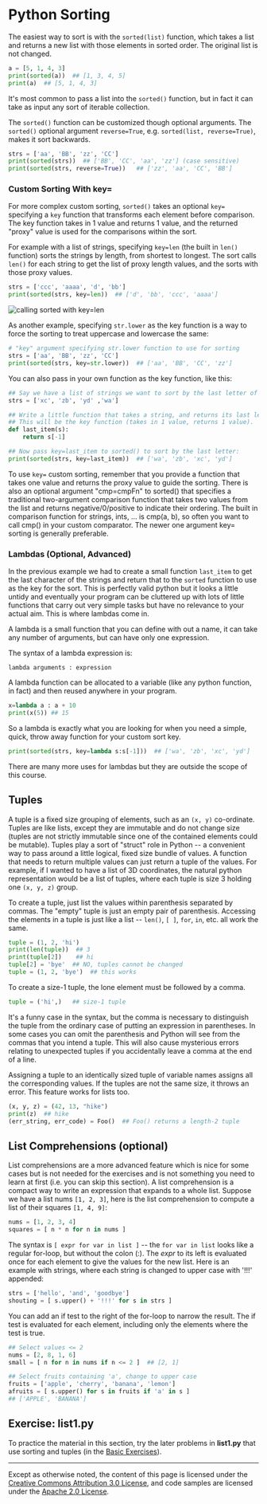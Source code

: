 Python Sorting
==============

The easiest way to sort is with the `sorted(list)` function, which takes a
list and returns a new list with those elements in sorted order. The
original list is not changed.

```python
a = [5, 1, 4, 3]
print(sorted(a))  ## [1, 3, 4, 5]
print(a)  ## [5, 1, 4, 3]
```

It's most common to pass a list into the `sorted()` function, but in fact
it can take as input any sort of iterable collection. 

The `sorted()` function can be customized though optional arguments. The
`sorted()` optional argument `reverse=True`, e.g. `sorted(list,
reverse=True)`, makes it sort backwards.

```python
strs = ['aa', 'BB', 'zz', 'CC']
print(sorted(strs))  ## ['BB', 'CC', 'aa', 'zz'] (case sensitive)
print(sorted(strs, reverse=True))   ## ['zz', 'aa', 'CC', 'BB']
```

### Custom Sorting With key=

For more complex custom sorting, `sorted()` takes an optional `key=`
specifying a `key` function that transforms each element before
comparison. The key function takes in 1 value and returns 1 value, and
the returned "proxy" value is used for the comparisons within the sort.

For example with a list of strings, specifying `key=len` (the built in
`len()` function) sorts the strings by length, from shortest to longest.
The sort calls `len()` for each string to get the list of proxy length
values, and the sorts with those proxy values.

```python
strs = ['ccc', 'aaaa', 'd', 'bb']
print(sorted(strs, key=len))  ## ['d', 'bb', 'ccc', 'aaaa']
```

![calling sorted with
key=len](images/sorted-key.png)

As another example, specifying `str.lower` as the key function is a way
to force the sorting to treat uppercase and lowercase the same:

```python
# "key" argument specifying str.lower function to use for sorting
strs = ['aa', 'BB', 'zz', 'CC']
print(sorted(strs, key=str.lower))  ## ['aa', 'BB', 'CC', 'zz']
```

You can also pass in your own function as the key function, like this:

```python
## Say we have a list of strings we want to sort by the last letter of the string.
strs = ['xc', 'zb', 'yd' ,'wa']

## Write a little function that takes a string, and returns its last letter.
## This will be the key function (takes in 1 value, returns 1 value).
def last_item(s):
    return s[-1]

## Now pass key=last_item to sorted() to sort by the last letter:
print(sorted(strs, key=last_item))  ## ['wa', 'zb', 'xc', 'yd']
```

To use `key=` custom sorting, remember that you provide a function that
takes one value and returns the proxy value to guide the sorting. There
is also an optional argument "cmp=cmpFn" to sorted() that specifies a
traditional two-argument comparison function that takes two values from
the list and returns negative/0/positive to indicate their ordering. The
built in comparison function for strings, ints, ... is cmp(a, b), so
often you want to call cmp() in your custom comparator. The newer one
argument key= sorting is generally preferable.

### Lambdas (Optional, Advanced)

In the previous example we had to create a small function `last_item` to get the
last character of the strings and return that to the `sorted` function to use as
the key for the sort. This is perfectly valid python but it looks a little
untidy and eventually your program can be cluttered up with lots of little
functions that carry out very simple tasks but have no relevance to your actual
aim. This is where lambdas come in.

A lambda is a small function that you can define with out a name, it can take
any number of arguments, but can have only one expression. 

The syntax of a lambda expression is:

    lambda arguments : expression

A lambda function can be allocated to a variable (like any python function, in
fact) and then reused anywhere in your program.

```python
x=lambda a : a + 10
print(x(5)) ## 15
```
So a lambda is exactly what you are looking for when you need a simple, quick,
throw away function for your custom sort key. 

```python
print(sorted(strs, key=lambda s:s[-1]))  ## ['wa', 'zb', 'xc', 'yd']
```
There are many more uses for lambdas but they are outside the scope of this
course. 

Tuples
------

A tuple is a fixed size grouping of elements, such as an `(x, y)`
co-ordinate. Tuples are like lists, except they are immutable and do not
change size (tuples are not strictly immutable since one of the
contained elements could be mutable). Tuples play a sort of "struct"
role in Python -- a convenient way to pass around a little logical,
fixed size bundle of values. A function that needs to return multiple
values can just return a tuple of the values. For example, if I wanted
to have a list of 3D coordinates, the natural python representation
would be a list of tuples, where each tuple is size 3 holding one `(x, y,
z)` group.

To create a tuple, just list the values within parenthesis separated by
commas. The "empty" tuple is just an empty pair of parenthesis.
Accessing the elements in a tuple is just like a list -- `len()`, `[ ]`,
`for`, `in`, etc. all work the same.

```python
tuple = (1, 2, 'hi')
print(len(tuple))  ## 3
print(tuple[2])    ## hi
tuple[2] = 'bye'  ## NO, tuples cannot be changed
tuple = (1, 2, 'bye')  ## this works
```

To create a size-1 tuple, the lone element must be followed by a comma.

```python
tuple = ('hi',)   ## size-1 tuple
```

It's a funny case in the syntax, but the comma is necessary to
distinguish the tuple from the ordinary case of putting an expression
in parentheses. In some cases you can omit the parenthesis and Python
will see from the commas that you intend a tuple. This will also cause
mysterious errors relating to unexpected tuples if you accidentally
leave a comma at the end of a line.

Assigning a tuple to an identically sized tuple of variable names
assigns all the corresponding values. If the tuples are not the same
size, it throws an error. This feature works for lists too.

```python
(x, y, z) = (42, 13, "hike")
print(z)  ## hike
(err_string, err_code) = Foo()  ## Foo() returns a length-2 tuple
```

List Comprehensions (optional)
------------------------------

List comprehensions are a more advanced feature which is nice for some
cases but is not needed for the exercises and is not something you need
to learn at first (i.e. you can skip this section). A list comprehension
is a compact way to write an expression that expands to a whole list.
Suppose we have a list nums `[1, 2, 3]`, here is the list comprehension
to compute a list of their squares `[1, 4, 9]`:

```python
nums = [1, 2, 3, 4]
squares = [ n * n for n in nums ]
```

The syntax is `[ expr for var in list ]` -- the `for var in list` looks
like a regular for-loop, but without the colon (:). The *expr* to its
left is evaluated once for each element to give the values for the new
list. Here is an example with strings, where each string is changed to
upper case with '!!!' appended:

```python
strs = ['hello', 'and', 'goodbye']
shouting = [ s.upper() + '!!!' for s in strs ]
```

You can add an if test to the right of the for-loop to narrow the
result. The if test is evaluated for each element, including only the
elements where the test is true.

```python
## Select values <= 2
nums = [2, 8, 1, 6]
small = [ n for n in nums if n <= 2 ]  ## [2, 1]

## Select fruits containing 'a', change to upper case
fruits = ['apple', 'cherry', 'banana', 'lemon']
afruits = [ s.upper() for s in fruits if 'a' in s ]
## ['APPLE', 'BANANA']
```

Exercise: list1.py
------------------

To practice the material in this section, try the later problems in
**list1.py** that use sorting and tuples (in the [Basic
Exercises](basic)).

----

Except as otherwise noted, the content of this page is licensed under
the [Creative Commons Attribution 3.0
License](http://creativecommons.org/licenses/by/3.0/), and code samples
are licensed under the [Apache 2.0
License](http://www.apache.org/licenses/LICENSE-2.0). 
